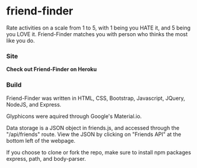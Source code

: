# friend-finder

Rate activities on a scale from 1 to 5, with 1 being you HATE it, and 5 being you LOVE it. 
Friend-Finder matches you with person who thinks the most like you do. 

### Site
**Check out Friend-Finder on Heroku** 

### Build

Friend-Finder was written in HTML, CSS, Bootstrap, Javascript, JQuery, NodeJS, and Express.

Glyphicons were aquired through Google's Material.io. 

Data storage is a JSON object in friends.js, and accessed through the "/api/friends" route. View the JSON by clicking on "Friends API" at the bottom left of the webpage.

If you choose to clone or fork the repo, make sure to install npm packages express, path, and body-parser.

